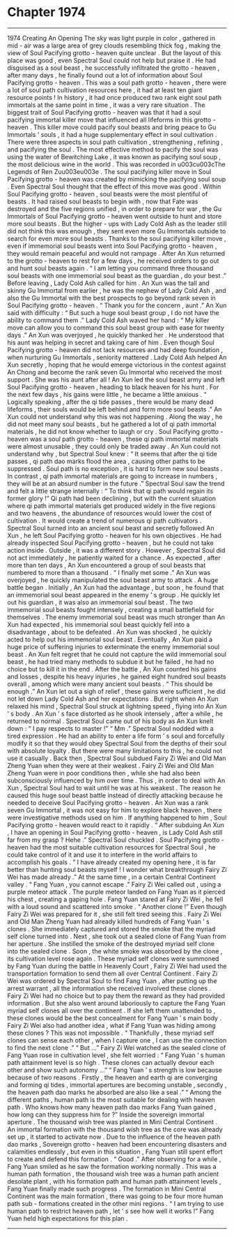 
# Chapter 1974


---

1974 Creating An Opening The sky was light purple in color , gathered in mid - air was a large area of grey clouds resembling thick fog , making the view of Soul Pacifying grotto - heaven quite unclear .
But the layout of this place was good , even Spectral Soul could not help but praise it .
He had disguised as a soul beast , he successfully infiltrated the grotto - heaven , after many days , he finally found out a lot of information about Soul Pacifying grotto - heaven .
This was a soul path grotto - heaven , there were a lot of soul path cultivation resources here , it had at least ten giant resource points ! In history , it had once produced two rank eight soul path immortals at the same point in time , it was a very rare situation .
The biggest trait of Soul Pacifying grotto - heaven was that it had a soul pacifying immortal killer move that influenced all lifeforms in this grotto - heaven . This killer move could pacify soul beasts and bring peace to Gu Immortals ’ souls , it had a huge supplementary effect in soul cultivation .
There were three aspects in soul path cultivation , strengthening , refining , and pacifying the soul .
The most effective method to pacify the soul was using the water of Bewitching Lake , it was known as pacifying soul soup , the most delicious wine in the world . This was recorded in u003cu003cThe Legends of Ren Zuu003eu003e .
The soul pacifying killer move in Soul Pacifying grotto - heaven was created by mimicking the pacifying soul soup . Even Spectral Soul thought that the effect of this move was good .
Within Soul Pacifying grotto - heaven , soul beasts were the most plentiful of beasts .
It had raised soul beasts to begin with , now that Fate was destroyed and the five regions unified , in order to prepare for war , the Gu Immortals of Soul Pacifying grotto - heaven went outside to hunt and store more soul beasts .
But the higher - ups with Lady Cold Ash as the leader still did not think this was enough , they sent even more Gu Immortals outside to search for even more soul beasts .
Thanks to the soul pacifying killer move , even if immemorial soul beasts went into Soul Pacifying grotto - heaven , they would remain peaceful and would not rampage .
After An Xun returned to the grotto - heaven to rest for a few days , he received orders to go out and hunt soul beasts again .
“ I am letting you command three thousand soul beasts with one immemorial soul beast as the guardian , do your best .” Before leaving , Lady Cold Ash called for him .
An Xun was the tall and skinny Gu Immortal from earlier , he was the nephew of Lady Cold Ash , and also the Gu Immortal with the best prospects to go beyond rank seven in Soul Pacifying grotto - heaven .
“ Thank you for the concern , aunt .” An Xun said with difficulty : “ But such a huge soul beast group , I do not have the ability to command them .”
Lady Cold Ash waved her hand : “ My killer move can allow you to command this soul beast group with ease for twenty days .”
An Xun was overjoyed , he quickly thanked her .
He understood that his aunt was helping in secret and taking care of him . Even though Soul Pacifying grotto - heaven did not lack resources and had deep foundation , when nurturing Gu Immortals , seniority mattered .
Lady Cold Ash helped An Xun secretly , hoping that he would emerge victorious in the contest against An Chong and become the rank seven Gu Immortal who received the most support .
She was his aunt after all !
An Xun led the soul beast army and left Soul Pacifying grotto - heaven , heading to black heaven for his hunt .
For the next few days , his gains were little , he became a little anxious .
“ Logically speaking , after the qi tide passes , there would be many dead lifeforms , their souls would be left behind and form more soul beasts .” An Xun could not understand why this was not happening .
Along the way , he did not meet many soul beasts , but he gathered a lot of qi path immortal materials , he did not know whether to laugh or cry .
Soul Pacifying grotto - heaven was a soul path grotto - heaven , these qi path immortal materials were almost unusable , they could only be traded away .
An Xun could not understand why , but Spectral Soul knew : “ It seems that after the qi tide passes , qi path dao marks flood the area , causing other paths to be suppressed . Soul path is no exception , it is hard to form new soul beasts . In contrast , qi path immortal materials are going to increase in numbers , they will be at an absurd number in the future .”
Spectral Soul saw the trend and felt a little strange internally : “ To think that qi path would regain its former glory !”
Qi path had been declining , but with the current situation where qi path immortal materials get produced widely in the five regions and two heavens , the abundance of resources would lower the cost of cultivation . It would create a trend of numerous qi path cultivators .
Spectral Soul turned into an ancient soul beast and secretly followed An Xun , he left Soul Pacifying grotto - heaven for his own objectives .
He had already inspected Soul Pacifying grotto - heaven , but he could not take action inside . Outside , it was a different story .
However , Spectral Soul did not act immediately , he patiently waited for a chance .
As expected , after more than ten days , An Xun encountered a group of soul beasts that numbered to more than a thousand .
“ I finally met some .” An Xun was overjoyed , he quickly manipulated the soul beast army to attack .
A huge battle began .
Initially , An Xun had the advantage , but soon , he found that an immemorial soul beast appeared in the enemy ’ s group .
He quickly let out his guardian , it was also an immemorial soul beast .
The two immemorial soul beasts fought intensely , creating a small battlefield for themselves .
The enemy immemorial soul beast was much stronger than An Xun had expected , his immemorial soul beast quickly fell into a disadvantage , about to be defeated .
An Xun was shocked , he quickly acted to help out his immemorial soul beast .
Eventually , An Xun paid a huge price of suffering injuries to exterminate the enemy immemorial soul beast .
An Xun felt regret that he could not capture the wild immemorial soul beast , he had tried many methods to subdue it but he failed , he had no choice but to kill it in the end .
After the battle , An Xun counted his gains and losses , despite his heavy injuries , he gained eight hundred soul beasts overall , among which were many ancient soul beasts .
“ This should be enough .” An Xun let out a sigh of relief , these gains were sufficient , he did not let down Lady Cold Ash and her expectations .
But right when An Xun relaxed his mind , Spectral Soul struck at lightning speed , flying into An Xun ’ s body .
An Xun ’ s face distorted as he shook intensely , after a while , he returned to normal .
Spectral Soul came out of his body as An Xun knelt down : “ I pay respects to master !”
“ Mm .” Spectral Soul nodded with a tired expression .
He had an ability to enter a life form ’ s soul and forcefully modify it so that they would obey Spectral Soul from the depths of their soul with absolute loyalty .
But there were many limitations to this , he could not use it casually .
Back then , Spectral Soul subdued Fairy Zi Wei and Old Man Zheng Yuan when they were at their weakest . Fairy Zi Wei and Old Man Zheng Yuan were in poor conditions then , while she had also been subconsciously influenced by him over time .
Thus , in order to deal with An Xun , Spectral Soul had to wait until he was at his weakest .
The reason he caused this huge soul beast battle instead of directly attacking because he needed to deceive Soul Pacifying grotto - heaven . An Xun was a rank seven Gu Immortal , it was not easy for him to explore black heaven , there were investigative methods used on him . If anything happened to him , Soul Pacifying grotto - heaven would react to it rapidly .
“ After subduing An Xun , I have an opening in Soul Pacifying grotto - heaven , is Lady Cold Ash still far from my grasp ? Hehe .” Spectral Soul chuckled .
Soul Pacifying grotto - heaven had the most suitable cultivation resources for Spectral Soul , he could take control of it and use it to interfere in the world affairs to accomplish his goals .
“ I have already created my opening here , it is far better than hunting soul beasts myself ! I wonder what breakthrough Fairy Zi Wei has made already .”
At the same time , in a certain Central Continent valley .
“ Fang Yuan , you cannot escape .” Fairy Zi Wei called out , using a purple meteor attack .
The purple meteor landed on Fang Yuan as it pierced his chest , creating a gaping hole .
Fang Yuan stared at Fairy Zi Wei , he fell with a loud sound and scattered into smoke .
“ Another clone !” Even though Fairy Zi Wei was prepared for it , she still felt tired seeing this .
Fairy Zi Wei and Old Man Zheng Yuan had already killed hundreds of Fang Yuan ’ s clones .
She immediately captured and stored the smoke that the myriad self clone turned into .
Next , she took out a sealed clone of Fang Yuan from her aperture .
She instilled the smoke of the destroyed myriad self clone into the sealed clone .
Soon , the white smoke was absorbed by the clone , its cultivation level rose again .
These myriad self clones were summoned by Fang Yuan during the battle in Heavenly Court , Fairy Zi Wei had used the transportation formation to send them all over Central Continent .
Fairy Zi Wei was ordered by Spectral Soul to find Fang Yuan , after putting up the arrest warrant , all the information she received involved these clones .
Fairy Zi Wei had no choice but to pay them the reward as they had provided information . But she also went around laboriously to capture the Fang Yuan myriad self clones all over the continent .
If she left them unattended to , these clones would be the best concealment for Fang Yuan ’ s main body . Fairy Zi Wei also had another idea , what if Fang Yuan was hiding among these clones ?
This was not impossible .
“ Thankfully , these myriad self clones can sense each other , when I capture one , I can use the connection to find the next clone .”
“ But …”
Fairy Zi Wei watched as the sealed clone of Fang Yuan rose in cultivation level , she felt worried : “ Fang Yuan ’ s human path attainment level is so high . These clones can actually devour each other and show such autonomy …”
“ Fang Yuan ’ s strength is low because because of two reasons . Firstly , the heaven and earth qi are converging and forming qi tides , immortal apertures are becoming unstable , secondly , the heaven path dao marks he absorbed are also like a seal .”
“ Among the different paths , human path is the most suitable for dealing with heaven path . Who knows how many heaven path dao marks Fang Yuan gained , how long can they suppress him for ?”
Inside the sovereign immortal aperture .
The thousand wish tree was planted in Mini Central Continent .
An immortal formation with the thousand wish tree as the core was already set up , it started to activate now .
Due to the influence of the heaven path dao marks , Sovereign grotto - heaven had been encountering disasters and calamities endlessly , but even in this situation , Fang Yuan still spent effort to create and defend this formation .
“ Good .” After observing for a while , Fang Yuan smiled as he saw the formation working normally .
This was a human path formation , the thousand wish tree was a human path ancient desolate plant , with his formation path and human path attainment levels , Fang Yuan finally made such progress .
The formation in Mini Central Continent was the main formation , there was going to be four more human path sub - formations created in the other mini regions .
“ I am trying to use human path to restrict heaven path , let ’ s see how well it works !” Fang Yuan held high expectations for this plan .

---

